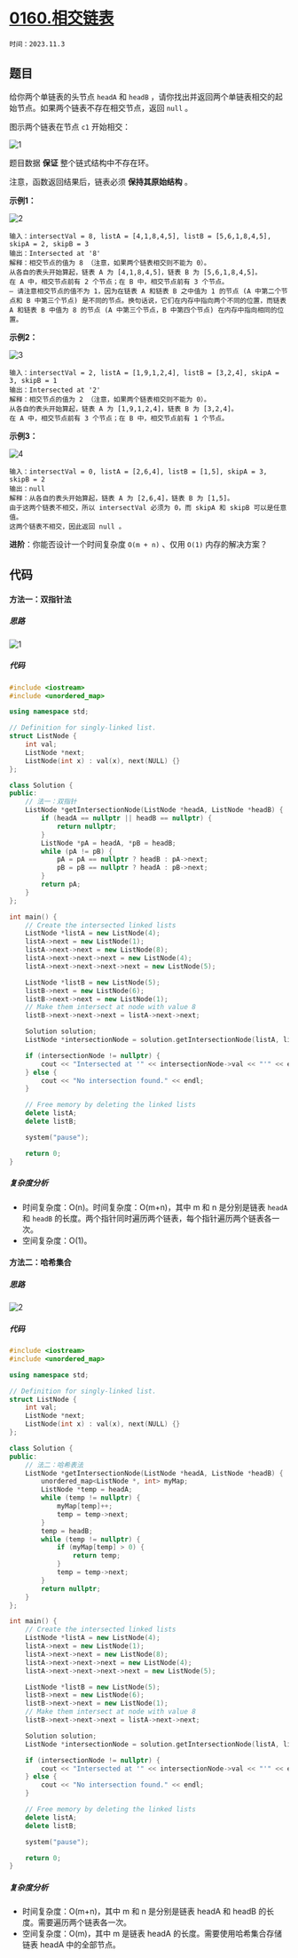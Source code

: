 # [0160.相交链表](https://leetcode.cn/problems/intersection-of-two-linked-lists/)

`时间：2023.11.3`

## 题目

给你两个单链表的头节点 `headA` 和 `headB` ，请你找出并返回两个单链表相交的起始节点。如果两个链表不存在相交节点，返回 `null` 。

图示两个链表在节点 `c1` 开始相交：

![1](pictures/160_statement.png)

题目数据 **保证** 整个链式结构中不存在环。

注意，函数返回结果后，链表必须 **保持其原始结构** 。

**示例1：**

![2](pictures/160_example_1_1.png)

```
输入：intersectVal = 8, listA = [4,1,8,4,5], listB = [5,6,1,8,4,5], skipA = 2, skipB = 3
输出：Intersected at '8'
解释：相交节点的值为 8 （注意，如果两个链表相交则不能为 0）。
从各自的表头开始算起，链表 A 为 [4,1,8,4,5]，链表 B 为 [5,6,1,8,4,5]。
在 A 中，相交节点前有 2 个节点；在 B 中，相交节点前有 3 个节点。
— 请注意相交节点的值不为 1，因为在链表 A 和链表 B 之中值为 1 的节点 (A 中第二个节点和 B 中第三个节点) 是不同的节点。换句话说，它们在内存中指向两个不同的位置，而链表 A 和链表 B 中值为 8 的节点 (A 中第三个节点，B 中第四个节点) 在内存中指向相同的位置。
```

**示例2：**

![3](pictures/160_example_2.png)

```
输入：intersectVal = 2, listA = [1,9,1,2,4], listB = [3,2,4], skipA = 3, skipB = 1
输出：Intersected at '2'
解释：相交节点的值为 2 （注意，如果两个链表相交则不能为 0）。
从各自的表头开始算起，链表 A 为 [1,9,1,2,4]，链表 B 为 [3,2,4]。
在 A 中，相交节点前有 3 个节点；在 B 中，相交节点前有 1 个节点。
```

**示例3：**

![4](pictures/160_example_3.png)

```
输入：intersectVal = 0, listA = [2,6,4], listB = [1,5], skipA = 3, skipB = 2
输出：null
解释：从各自的表头开始算起，链表 A 为 [2,6,4]，链表 B 为 [1,5]。
由于这两个链表不相交，所以 intersectVal 必须为 0，而 skipA 和 skipB 可以是任意值。
这两个链表不相交，因此返回 null 。
```

**进阶**：你能否设计一个时间复杂度 `O(m + n)` 、仅用 `O(1)` 内存的解决方案？

## 代码

#### 方法一：双指针法

##### 思路

![1](pictures/1.png)

##### 代码

```c++
#include <iostream>
#include <unordered_map>

using namespace std;

// Definition for singly-linked list.
struct ListNode {
    int val;
    ListNode *next;
    ListNode(int x) : val(x), next(NULL) {}
};

class Solution {
public:
    // 法一：双指针
    ListNode *getIntersectionNode(ListNode *headA, ListNode *headB) {
        if (headA == nullptr || headB == nullptr) {
            return nullptr;
        }
        ListNode *pA = headA, *pB = headB;
        while (pA != pB) {
            pA = pA == nullptr ? headB : pA->next;
            pB = pB == nullptr ? headA : pB->next;
        }
        return pA;
    }
};

int main() {
    // Create the intersected linked lists
    ListNode *listA = new ListNode(4);
    listA->next = new ListNode(1);
    listA->next->next = new ListNode(8);
    listA->next->next->next = new ListNode(4);
    listA->next->next->next->next = new ListNode(5);

    ListNode *listB = new ListNode(5);
    listB->next = new ListNode(6);
    listB->next->next = new ListNode(1);
    // Make them intersect at node with value 8
    listB->next->next->next = listA->next->next;

    Solution solution;
    ListNode *intersectionNode = solution.getIntersectionNode(listA, listB);

    if (intersectionNode != nullptr) {
        cout << "Intersected at '" << intersectionNode->val << "'" << endl;
    } else {
        cout << "No intersection found." << endl;
    }

    // Free memory by deleting the linked lists
    delete listA;
    delete listB;

    system("pause");

    return 0;
}
```

##### 复杂度分析

- 时间复杂度：O(n)。时间复杂度：O(m+n)，其中 m 和 n 是分别是链表 `headA` 和 `headB` 的长度。两个指针同时遍历两个链表，每个指针遍历两个链表各一次。
- 空间复杂度：O(1)。

#### 方法二：哈希集合

##### 思路

![2](pictures/2.png)

##### 代码

```c++
#include <iostream>
#include <unordered_map>

using namespace std;

// Definition for singly-linked list.
struct ListNode {
    int val;
    ListNode *next;
    ListNode(int x) : val(x), next(NULL) {}
};

class Solution {
public:
    // 法二：哈希表法
    ListNode *getIntersectionNode(ListNode *headA, ListNode *headB) {
        unordered_map<ListNode *, int> myMap;
        ListNode *temp = headA;
        while (temp != nullptr) {
            myMap[temp]++;
            temp = temp->next;
        }
        temp = headB;
        while (temp != nullptr) {
            if (myMap[temp] > 0) {
                return temp;
            }
            temp = temp->next;
        }
        return nullptr;
    }
};

int main() {
    // Create the intersected linked lists
    ListNode *listA = new ListNode(4);
    listA->next = new ListNode(1);
    listA->next->next = new ListNode(8);
    listA->next->next->next = new ListNode(4);
    listA->next->next->next->next = new ListNode(5);

    ListNode *listB = new ListNode(5);
    listB->next = new ListNode(6);
    listB->next->next = new ListNode(1);
    // Make them intersect at node with value 8
    listB->next->next->next = listA->next->next;

    Solution solution;
    ListNode *intersectionNode = solution.getIntersectionNode(listA, listB);

    if (intersectionNode != nullptr) {
        cout << "Intersected at '" << intersectionNode->val << "'" << endl;
    } else {
        cout << "No intersection found." << endl;
    }

    // Free memory by deleting the linked lists
    delete listA;
    delete listB;

    system("pause");

    return 0;
}
```

##### 复杂度分析

- 时间复杂度：O(m+n)，其中 m 和 n 是分别是链表 headA 和 headB 的长度。需要遍历两个链表各一次。
- 空间复杂度：O(m)，其中 m 是链表 headA 的长度。需要使用哈希集合存储链表 headA 中的全部节点。